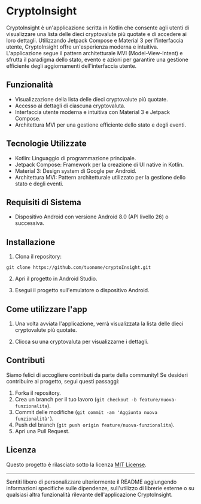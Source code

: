 

# CryptoInsight

CryptoInsight è un'applicazione scritta in Kotlin che consente agli utenti di visualizzare una lista delle dieci cryptovalute più quotate e di accedere ai loro dettagli. Utilizzando Jetpack Compose e Material 3 per l'interfaccia utente, CryptoInsight offre un'esperienza moderna e intuitiva. L'applicazione segue il pattern architetturale MVI (Model-View-Intent) e sfrutta il paradigma dello stato, evento e azioni per garantire una gestione efficiente degli aggiornamenti dell'interfaccia utente.

## Funzionalità

- Visualizzazione della lista delle dieci cryptovalute più quotate.
- Accesso ai dettagli di ciascuna cryptovaluta.
- Interfaccia utente moderna e intuitiva con Material 3 e Jetpack Compose.
- Architettura MVI per una gestione efficiente dello stato e degli eventi.

## Tecnologie Utilizzate

- Kotlin: Linguaggio di programmazione principale.
- Jetpack Compose: Framework per la creazione di UI native in Kotlin.
- Material 3: Design system di Google per Android.
- Architettura MVI: Pattern architetturale utilizzato per la gestione dello stato e degli eventi.

## Requisiti di Sistema

- Dispositivo Android con versione Android 8.0 (API livello 26) o successiva.

## Installazione

1. Clona il repository:

```
git clone https://github.com/tuonome/cryptoInsight.git
```

2. Apri il progetto in Android Studio.

3. Esegui il progetto sull'emulatore o dispositivo Android.

## Come utilizzare l'app

1. Una volta avviata l'applicazione, verrà visualizzata la lista delle dieci cryptovalute più quotate.

2. Clicca su una cryptovaluta per visualizzarne i dettagli.

## Contributi

Siamo felici di accogliere contributi da parte della community! Se desideri contribuire al progetto, segui questi passaggi:

1. Forka il repository.
2. Crea un branch per il tuo lavoro (`git checkout -b feature/nuova-funzionalita`).
3. Commit delle modifiche (`git commit -am 'Aggiunta nuova funzionalità'`).
4. Push del branch (`git push origin feature/nuova-funzionalita`).
5. Apri una Pull Request.

## Licenza

Questo progetto è rilasciato sotto la licenza [MIT License](LICENSE).

---

Sentiti libero di personalizzare ulteriormente il README aggiungendo informazioni specifiche sulle dipendenze, sull'utilizzo di librerie esterne o su qualsiasi altra funzionalità rilevante dell'applicazione CryptoInsight.
